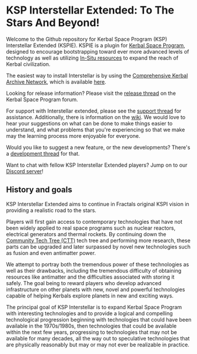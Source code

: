 KSP Interstellar Extended: To The Stars And Beyond!
===============

Welcome to the Github repository for Kerbal Space Program (KSP) Interstellar Extended (KSPIE). KSPIE is a plugin for [Kerbal Space Program](https://www.kerbalspaceprogram.com/), designed to encourage bootstrapping toward ever more advanced levels of technology as well as utilizing [In-Situ resources](https://en.wikipedia.org/wiki/In_situ_resource_utilization) to expand the reach of Kerbal civilization.

The easiest way to install Interstellar is by using the [Comprehensive Kerbal Archive Network](https://forum.kerbalspaceprogram.com/index.php?/topic/90246-*), which is available [here](https://github.com/KSP-CKAN/CKAN/releases).

Looking for release information? Please visit the [release thread](https://forum.kerbalspaceprogram.com/index.php?/topic/173818-*) on the Kerbal Space Program forum.

For support with Interstellar extended, please see the [support thread](https://forum.kerbalspaceprogram.com/index.php?/topic/172026-*) for assistance. Additionally, there is information on the [wiki](https://github.com/sswelm/KSP-Interstellar-Extended/wiki). We would love to hear your suggestions on what can be done to make things easier to understand, and what problems that you're experiencing so that we make may the learning process more enjoyable for everyone.

Would you like to suggest a new feature, or the new developments? There's a
[development thread](https://forum.kerbalspaceprogram.com/index.php?/topic/161531-*) for that.

Want to chat with fellow KSP Interstellar Extended players? Jump on to our [Discord server](https://discord.gg/ncMR2p8)!

History and goals
-------

KSP Interstellar Extended aims to continue in Fractals original KSPI vision in providing a realistic road to the stars.

Players will first gain access to contemporary technologies that have not been widely applied to real space programs such as nuclear reactors, electrical generators and thermal rockets. By continuing down the [Community Tech Tree (CTT)](https://forum.kerbalspaceprogram.com/index.php?/topic/90530-*) tech tree and performing more research, these parts can be upgraded and later surpassed by novel new technologies such as fusion and even antimatter power.

We attempt to portray both the tremendous power of these technologies as well as their drawbacks, including the tremendous difficulty of obtaining resources like antimatter and the difficulties associated with storing it safely. The goal being to reward players who develop advanced infrastructure on other planets with new, novel and powerful technologies capable of helping Kerbals explore planets in new and exciting ways.

The principal goal of KSP Interstellar is to expand Kerbal Space Program with interesting technologies and to  provide a logical and compelling technological progression beginning with technologies that could have been available in the 1970s/1980s, then technologies that could be available within the next few years, progressing to technologies that may not be available for many decades, all the way out to speculative technologies that are physically reasonably but may or may not ever be realizable in practice. 
